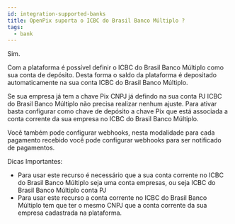 ```yaml
---
id: integration-supported-banks
title: OpenPix suporta o ICBC do Brasil Banco Múltiplo ?
tags:
  - bank
---
```


Sim.

Com a plataforma é possível definir o ICBC do Brasil Banco Múltiplo como sua conta de depósito. Desta forma o saldo da plataforma é depositado automaticamente na sua conta ICBC do Brasil Banco Múltiplo.

Se sua empresa já tem a chave Pix CNPJ já defindo na sua conta PJ ICBC do Brasil Banco Múltiplo não precisa realizar nenhum ajuste. Para ativar basta configurar como chave de depósito a chave Pix que está associada a conta corrente da sua empresa no ICBC do Brasil Banco Múltiplo.

Você também pode configurar webhooks, nesta modalidade para cada pagamento recebido você pode configurar webhooks para ser notificado de pagamentos.

Dicas Importantes:

- Para usar este recurso é necessário que a sua conta corrente no ICBC do Brasil Banco Múltiplo seja uma conta empresas, ou seja ICBC do Brasil Banco Múltiplo conta PJ
- Para usar este recurso a conta corrente no ICBC do Brasil Banco Múltiplo tem que ter o mesmo CNPJ que a conta corrente da sua empresa cadastrada na plataforma.
